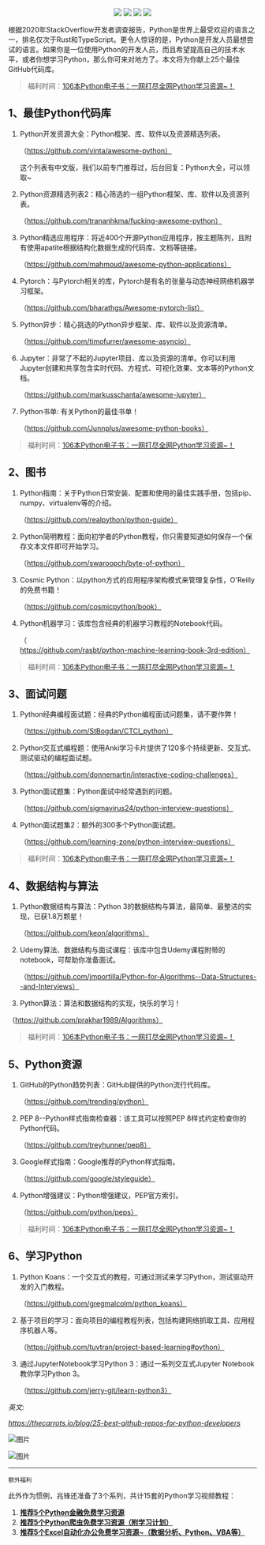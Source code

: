<div align="center">
    <a href="https://github.com/zhaofeng092/python_auto_office"> <img src="https://badgen.net/badge/Github/%E7%A8%8B%E5%BA%8F%E5%91%98?icon=github&color=red"></a>
    <a href="http://t.cn/A6Gkrbzw"> <img src="https://badgen.net/badge/follow/%E5%85%AC%E4%BC%97%E5%8F%B7?icon=rss&color=green"></a>
    <a href="https://space.bilibili.com/259649365"> <img src="https://badgen.net/badge/pick/B%E7%AB%99?icon=dependabot&color=blue"></a>
    <a href="https://mp.weixin.qq.com/mp/appmsgalbum?__biz=MzkyMzIwOTgzMA==&action=getalbum&album_id=1861970403066249218&scene=173&from_msgid=2247484814&from_itemidx=1&count=3&nolastread=1#wechat_redirect"> <img src="https://badgen.net/badge/join/%E4%BA%A4%E6%B5%81%E7%BE%A4?icon=atom&color=yellow"></a>
</div>



根据2020年StackOverflow开发者调查报告，Python是世界上最受欢迎的语言之一，排名仅次于Rust和TypeScript。更令人惊讶的是，Python是开发人员最想尝试的语言。如果你是一位使用Python的开发人员，而且希望提高自己的技术水平，或者你想学习Python，那么你可来对地方了。本文将为你献上25个最佳GitHub代码库。



> 福利时间：[106本Python电子书：一网打尽全网Python学习资源~！](http://mp.weixin.qq.com/s?__biz=MzUzNTc5NjA4NQ==&mid=2247488524&idx=1&sn=1556474b8662b8497efa87a3fd116dc7&chksm=fa815416cdf6dd0005e672eeca0a99d7d9ca520c291d80abf32652acce4e0e91e23253b0d1b6#rd)



## **1、最佳Python代码库**



1. Python开发资源大全：Python框架、库、软件以及资源精选列表。

   （https://github.com/vinta/awesome-python）

   

   这个列表有中文版，我们以前专门推荐过，后台回复：Python大全，可以领取~

   

2. Python资源精选列表2：精心筛选的一组Python框架、库、软件以及资源列表。

   （https://github.com/trananhkma/fucking-awesome-python）

   

3. Python精选应用程序：将近400个开源Python应用程序，按主题陈列，且附有使用apatite根据结构化数据生成的代码库、文档等链接。

   （https://github.com/mahmoud/awesome-python-applications）

   

4. Pytorch：与Pytorch相关的库，Pytorch是有名的张量与动态神经网络机器学习框架。

   （https://github.com/bharathgs/Awesome-pytorch-list）

   

5. Python异步：精心挑选的Python异步框架、库、软件以及资源清单。

   （https://github.com/timofurrer/awesome-asyncio）

   

6. Jupyter：非常了不起的Jupyter项目、库以及资源的清单。你可以利用Jupyter创建和共享包含实时代码、方程式、可视化效果、文本等的Python文档。

   （https://github.com/markusschanta/awesome-jupyter）

   

7. Python书单: 有关Python的最佳书单！

   （https://github.com/Junnplus/awesome-python-books）



> 福利时间：[106本Python电子书：一网打尽全网Python学习资源~！](http://mp.weixin.qq.com/s?__biz=MzUzNTc5NjA4NQ==&mid=2247488524&idx=1&sn=1556474b8662b8497efa87a3fd116dc7&chksm=fa815416cdf6dd0005e672eeca0a99d7d9ca520c291d80abf32652acce4e0e91e23253b0d1b6#rd)



## **2、图书**



1. Python指南：关于Python日常安装、配置和使用的最佳实践手册，包括pip、numpy、virtualenv等的介绍。

   （https://github.com/realpython/python-guide）

   

2. Python简明教程：面向初学者的Python教程，你只需要知道如何保存一个保存文本文件即可开始学习。

   （https://github.com/swaroopch/byte-of-python）

   

3. Cosmic Python：以python方式的应用程序架构模式来管理复杂性，O'Reilly的免费书籍！

   （https://github.com/cosmicpython/book）

   

4. Python机器学习：该库包含经典的机器学习教程的Notebook代码。

   （https://github.com/rasbt/python-machine-learning-book-3rd-edition）

   

> 福利时间：[106本Python电子书：一网打尽全网Python学习资源~！](http://mp.weixin.qq.com/s?__biz=MzUzNTc5NjA4NQ==&mid=2247488524&idx=1&sn=1556474b8662b8497efa87a3fd116dc7&chksm=fa815416cdf6dd0005e672eeca0a99d7d9ca520c291d80abf32652acce4e0e91e23253b0d1b6#rd)



## **3、面试问题**



1. Python经典编程面试题：经典的Python编程面试问题集，请不要作弊！

   （https://github.com/StBogdan/CTCI_python）

   

2. Python交互式编程题：使用Anki学习卡片提供了120多个持续更新、交互式、测试驱动的编程面试题。

   （https://github.com/donnemartin/interactive-coding-challenges）

   

3. Python面试题集：Python面试中经常遇到的问题。

   （https://github.com/sigmavirus24/python-interview-questions）

   

4. Python面试题集2：额外的300多个Python面试题。

   （https://github.com/learning-zone/python-interview-questions）

   

> 福利时间：[106本Python电子书：一网打尽全网Python学习资源~！](http://mp.weixin.qq.com/s?__biz=MzUzNTc5NjA4NQ==&mid=2247488524&idx=1&sn=1556474b8662b8497efa87a3fd116dc7&chksm=fa815416cdf6dd0005e672eeca0a99d7d9ca520c291d80abf32652acce4e0e91e23253b0d1b6#rd)



## **4、数据结构与算法**



1. Python数据结构与算法：Python 3的数据结构与算法，最简单、最整洁的实现，已获1.8万颗星！

   （https://github.com/keon/algorithms）

   

2. Udemy算法、数据结构与面试课程：该库中包含Udemy课程附带的notebook，可帮助你准备面试。

   （https://github.com/jmportilla/Python-for-Algorithms--Data-Structures--and-Interviews）

   

3.  Python算法：算法和数据结构的实现，快乐的学习！

   （https://github.com/prakhar1989/Algorithms）

> 福利时间：[106本Python电子书：一网打尽全网Python学习资源~！](http://mp.weixin.qq.com/s?__biz=MzUzNTc5NjA4NQ==&mid=2247488524&idx=1&sn=1556474b8662b8497efa87a3fd116dc7&chksm=fa815416cdf6dd0005e672eeca0a99d7d9ca520c291d80abf32652acce4e0e91e23253b0d1b6#rd)

## **5、Python资源**



1. GitHub的Python趋势列表：GitHub提供的Python流行代码库。

   （https://github.com/trending/python）

   

2. PEP 8--Python样式指南检查器：该工具可以按照PEP 8样式约定检查你的Python代码。

   （https://github.com/treyhunner/pep8）

   

3. Google样式指南：Google推荐的Python样式指南。

   （https://github.com/google/styleguide）

   

4. Python增强建议：Python增强建议，PEP官方索引。

   （https://github.com/python/peps）

> 福利时间：[106本Python电子书：一网打尽全网Python学习资源~！](http://mp.weixin.qq.com/s?__biz=MzUzNTc5NjA4NQ==&mid=2247488524&idx=1&sn=1556474b8662b8497efa87a3fd116dc7&chksm=fa815416cdf6dd0005e672eeca0a99d7d9ca520c291d80abf32652acce4e0e91e23253b0d1b6#rd)

## **6、学习Python**



1. Python Koans：一个交互式的教程，可通过测试来学习Python，测试驱动开发的入门教程。

   （https://github.com/gregmalcolm/python_koans）

   

2. 基于项目的学习：面向项目的编程教程列表，包括构建网络抓取工具、应用程序机器人等。

   （https://github.com/tuvtran/project-based-learning#python）

   

3. 通过JupyterNotebook学习Python 3：通过一系列交互式Jupyter Notebook教你学习Python 3。

   （https://github.com/jerry-git/learn-python3）

*英文:*

*https://thecarrots.io/blog/25-best-github-repos-for-python-developers*



![图片](https://mmbiz.qpic.cn/mmbiz_gif/8iadiaKXL1pr1kKhjnwZoia8iatR1LozWG68Doh4h3v8jhHC4mhBXwicPPQFuickjCXQnR4Uibiam9DdudU6YDKSxg59OA/640?wx_fmt=gif&tp=webp&wxfrom=5&wx_lazy=1)

![图片](https://mmbiz.qpic.cn/mmbiz_jpg/SAHDhZ6pPOibgo7Ze5JAPiaYYmteOo95fwpiacvSnibzVmNVCEN6fbfgaDKGHNlMZ6aFiaGjuCfr4ekng7mlfUaCWyg/640?wx_fmt=jpeg&tp=webp&wxfrom=5&wx_lazy=1&wx_co=1)



------

```
额外福利
```



此外作为惯例，兆锋还准备了3个系列，共计15套的Python学习视频教程：



1. **[推荐5个Python金融免费学习资源](http://mp.weixin.qq.com/s?__biz=MzI2Nzg5MjgyNg==&mid=2247485981&idx=1&sn=c671b456615c7d8b0bb3294d56da028d&chksm=eaf6ab28dd81223ee0b952371b04d5ca0cc301a113e7c52abd289ae77879c0d56ebaeaf2d757&scene=21#wechat_redirect)**
2. **[推荐5个Python爬虫免费学习资源（附学习计划）](http://mp.weixin.qq.com/s?__biz=MzI2Nzg5MjgyNg==&mid=2247485933&idx=1&sn=3b62430606947be379c55325888d56ee&chksm=eaf6a8d8dd8121ce17462eab3a4a436327166c731f99339dee1b157e7e026d8e2a874d08feea&scene=21#wechat_redirect)**
3. **[推荐5个Excel自动化办公免费学习资源~（数据分析、Python、VBA等）](http://mp.weixin.qq.com/s?__biz=MzI2Nzg5MjgyNg==&mid=2247486060&idx=1&sn=d659e07f6f720130e5e58ba43be4cb4d&chksm=eaf6ab59dd81224f148f798639c5995a8ab24620a00869231598ee31249e7f827d3b1055f5e3&scene=21#wechat_redirect)**